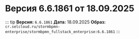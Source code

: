 # Версия 6.6.1861 от 18.09.2025

::: tip
**Версия:** `6.6.1861`
**Дата:** 18.09.2025
**Образ:** `cr.selcloud.ru/stormbpmn-enterprise/stormbpmn_fullstack_enterprise:6.6.1861`
:::
